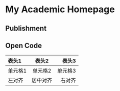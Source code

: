 # My Academic Homepage
## Publishment
## Open Code

|表头1|表头2|表头3|
|:--|:--:|--:|
|单元格1|单元格2|单元格3|
|左对齐|居中对齐|右对齐|
